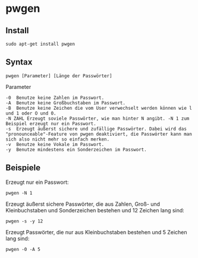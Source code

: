 # pwgen

## Install
```
sudo apt-get install pwgen
```
## Syntax
```
pwgen [Parameter] [Länge der Passwörter]
```

Parameter
```
-0	Benutze keine Zahlen im Passwort.
-A	Benutze keine Großbuchstaben im Passwort.
-B	Benutze keine Zeichen die vom User verwechselt werden können wie l und 1 oder O und 0.
-N ZAHL	Erzeugt soviele Passwörter, wie man hinter N angibt. -N 1 zum Beispiel erzeugt nur ein Passwort.
-s	Erzeugt äußerst sichere und zufällige Passwörter. Dabei wird das "pronounceable"-Feature von pwgen deaktiviert, die Passwörter kann man sich also nicht mehr so einfach merken.
-v	Benutze keine Vokale im Passwort.
-y	Benutze mindestens ein Sonderzeichen im Passwort.
```

## Beispiele

Erzeugt nur ein Passwort:

    pwgen -N 1 

Erzeugt äußerst sichere Passwörter, die aus Zahlen, Groß- und Kleinbuchstaben und Sonderzeichen bestehen und 12 Zeichen lang sind:

    pwgen -s -y 12 

Erzeugt Passwörter, die nur aus Kleinbuchstaben bestehen und 5 Zeichen lang sind:

    pwgen -0 -A 5 
